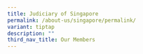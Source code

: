 ```yaml
---
title: Judiciary of Singapore
permalink: /about-us/singapore/permalink/
variant: tiptap
description: ""
third_nav_title: Our Members
---
```

<p></p>